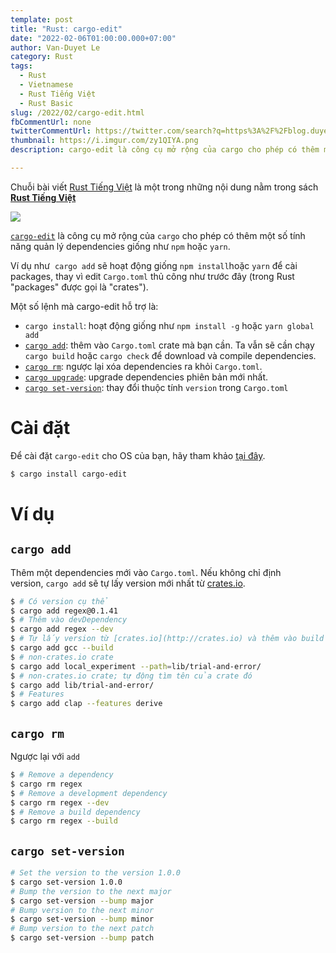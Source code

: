 ```yaml
---
template: post
title: "Rust: cargo-edit"
date: "2022-02-06T01:00:00.000+07:00"
author: Van-Duyet Le
category: Rust
tags:
  - Rust
  - Vietnamese
  - Rust Tiếng Việt
  - Rust Basic
slug: /2022/02/cargo-edit.html
fbCommentUrl: none
twitterCommentUrl: https://twitter.com/search?q=https%3A%2F%2Fblog.duyet.net%2F2022%2F02%2Fcargo-edit.html
thumbnail: https://i.imgur.com/zy1QIYA.png 
description: cargo-edit là công cụ mở rộng của cargo cho phép có thêm một số tính năng quản lý dependencies giống như npm hoặc yarn.

---
```


<div class="noti">Chuỗi bài viết <a href="/tag/rust-tiếng-việt/">Rust Tiếng Việt</a> là một trong những nội dung nằm trong sách <a href="https://rust-tieng-viet.github.io/?utm_source=blog.duyet.net&utm_medium=post&utm_campaign=launch_rust_tieng_viet" target="_blank"><strong>Rust Tiếng Việt</strong></a></div>

![](/media/2022/02/duyet-cargo-edit.png)

[`cargo-edit`](https://github.com/killercup/cargo-edit) là công cụ mở rộng của `cargo` cho phép có thêm một số tính năng quản lý dependencies giống như `npm` hoặc `yarn`.

Ví dụ như  `cargo add` sẽ hoạt động giống `npm install`hoặc `yarn` để cài packages, thay vì edit `Cargo.toml` thủ công như trước đây (trong Rust "packages" được gọi là "crates").

Một số lệnh mà cargo-edit hỗ trợ là:

- `cargo install`: hoạt động giống như `npm install -g` hoặc `yarn global add`
- [`cargo add`](https://github.com/killercup/cargo-edit#cargo-add): thêm vào `Cargo.toml` crate mà bạn cần. Ta vẫn sẽ cần chạy `cargo build` hoặc `cargo check` để download và compile dependencies.
- [`cargo rm`](https://github.com/killercup/cargo-edit#cargo-rm): ngược lại xóa dependencies ra khỏi `Cargo.toml`.
- [`cargo upgrade`](https://github.com/killercup/cargo-edit#cargo-upgrade): upgrade dependencies phiên bản mới nhất.
- [`cargo set-version`](https://github.com/killercup/cargo-edit#cargo-set-version): thay đổi thuộc tính `version` trong `Cargo.toml`

# Cài đặt

Để cài đặt `cargo-edit` cho OS của bạn, hãy tham khảo [tại đây](https://github.com/killercup/cargo-edit#installation).

```bash
$ cargo install cargo-edit
```

# Ví dụ

## `cargo add`

Thêm một dependencies mới vào `Cargo.toml`. Nếu không chỉ định version, `cargo add` sẽ tự lấy version mới nhất từ [crates.io](https://crates.io/).  

```bash
$ # Có version cụ thể
$ cargo add regex@0.1.41
$ # Thêm vào devDependency
$ cargo add regex --dev
$ # Tự lấy version từ [crates.io](http://crates.io) và thêm vào build dependency
$ cargo add gcc --build
$ # non-crates.io crate
$ cargo add local_experiment --path=lib/trial-and-error/
$ # non-crates.io crate; tự động tìm tên của crate đó
$ cargo add lib/trial-and-error/
$ # Features
$ cargo add clap --features derive
```

## `cargo rm`

Ngược lại với `add`

```bash
$ # Remove a dependency
$ cargo rm regex
$ # Remove a development dependency
$ cargo rm regex --dev
$ # Remove a build dependency
$ cargo rm regex --build
```

## `cargo set-version`

```bash
# Set the version to the version 1.0.0
$ cargo set-version 1.0.0
# Bump the version to the next major
$ cargo set-version --bump major
# Bump version to the next minor
$ cargo set-version --bump minor
# Bump version to the next patch
$ cargo set-version --bump patch
```
